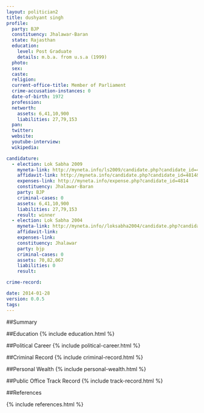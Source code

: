 ```yaml
---
layout: politician2
title: dushyant singh
profile: 
  party: BJP
  constituency: Jhalawar-Baran
  state: Rajasthan
  education: 
    level: Post Graduate
    details: m.b.a. from u.s.a (1999)
  photo: 
  sex: 
  caste: 
  religion: 
  current-office-title: Member of Parliament
  crime-accusation-instances: 0
  date-of-birth: 1972
  profession: 
  networth: 
    assets: 6,41,10,900
    liabilities: 27,79,153
  pan: 
  twitter: 
  website: 
  youtube-interview: 
  wikipedia: 

candidature: 
  - election: Lok Sabha 2009
    myneta-link: http://myneta.info/ls2009/candidate.php?candidate_id=4814
    affidavit-link: http://myneta.info/candidate.php?candidate_id=4814&scan=original
    expenses-link: http://myneta.info/expense.php?candidate_id=4814
    constituency: Jhalawar-Baran 
    party: BJP
    criminal-cases: 0
    assets: 6,41,10,900
    liabilities: 27,79,153
    result: winner 
  - election: Lok Sabha 2004
    myneta-link: http://myneta.info//loksabha2004/candidate.php?candidate_id=3227
    affidavit-link: 
    expenses-link: 
    constituency: Jhalawar 
    party: bjp
    criminal-cases: 0
    assets: 70,82,067
    liabilities: 0
    result:  

crime-record: 

date: 2014-01-28
version: 0.0.5
tags: 
---
```

##Summary


##Education
{% include education.html %}


##Political Career
{% include political-career.html %}


##Criminal Record
{% include criminal-record.html %}


##Personal Wealth
{% include personal-wealth.html %}


##Public Office Track Record
{% include track-record.html %}


##References


{% include references.html %}